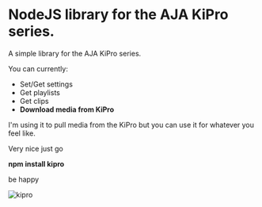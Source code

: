 # NodeJS library for the AJA KiPro series.

A simple library for the AJA KiPro series.

You can currently:
* Set/Get settings
* Get playlists
* Get clips
* **Download media from KiPro**

I'm using it to pull media from the KiPro but you can use it for whatever you feel like.

Very nice
just go

**npm install kipro**

be happy

![kipro](https://static.aja.com/images/ki-pro/features_cameos_block1.jpg)
